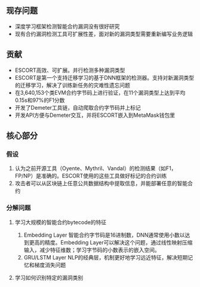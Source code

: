 ## 现存问题
- 深度学习框架检测智能合约漏洞没有很好研究
- 现有合约漏洞检测工具可扩展性差，面对新的漏洞类型需要重新编写业务逻辑

## 贡献
- ESCORT高效、可扩展。并行检测多种漏洞类型
- ESCORT是第一个支持迁移学习的基于DNN框架的检测器。支持对新漏洞类型的迁移学习，解决了训练新任务的灾难性遗忘问题
- 在3,640,153个类EVM合约字节码上进行验证，在11个漏洞类型上达到平均0.15s和97%的F1分数
- 开发了Demeter工具链，自动爬取合约字节码并上标记
- 开发API方便与Demeter交互，并将ESCORT嵌入到MetaMask钱包里

## 核心部分

### 假设
1. 认为之前开源工具（Oyente、Mythril、Vandal）的检测结果（如F1，FP/NP）是准确的。ESCORT使用的这些工具做好标记的合约训练
2. 攻击者可以从区块链上任意公共数据结构中提取信息，并能部署任意的智能合约

### 分解问题
1. 学习大规模的智能合约bytecode的特征

   1. Embedding Layer
      智能合约字节码是16进制数，DNN通常使用小数以达到更高的精度。Embedding Layer可以解决这个问题，通过线性映射压缩输入，减少特征维数；学习字节码的小数表示的嵌入空间。
   2. GRU/LSTM Layer
      NLP的经典层，机制更好地学习远近特征，解决短期记忆和梯度消失问题

2. 学习如何识别特定的漏洞类别

### 
